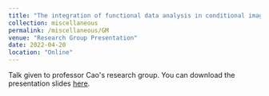 ```yaml
---
title: "The integration of functional data analysis in conditional image generation"
collection: miscellaneous
permalink: /miscellaneous/GM
venue: "Research Group Presentation"
date: 2022-04-20
location: "Online"
---
```


Talk given to professor Cao's research group. You can download the presentation slides [here](http://cedricbeaulac.github.io/files/Image_control.pdf).
